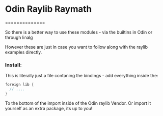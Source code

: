 # Odin Raylib Raymath
==============


So there is a better way to use these modules - via the builtins in Odin or through linalg

However these are just in case you want to follow along with the raylib examples directly.

### Install:

This is literally just a file contaning the bindings - add everything inside the:

```c
foreign lib {
  // ....
}
```

To the bottom of the import inside of the Odin raylib Vendor. Or import it yourself as an extra package, its up to you!
